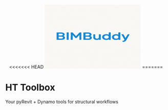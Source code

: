 <p align="center">
<<<<<<< HEAD
  <img src="resources/BIMBuddy Logo400.png" width="300" alt="BIMBuddy Logo">
=======



# HT Toolbox
Your pyRevit + Dynamo tools for structural workflows

